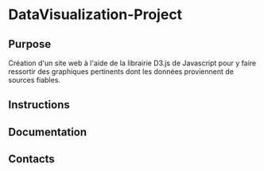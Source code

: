 # DataVisualization-Project

## Purpose

Création d'un site web à l'aide de la librairie D3.js de Javascript pour y faire ressortir des graphiques pertinents dont les données proviennent de sources fiables.

## Instructions

## Documentation

## Contacts
